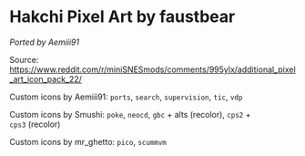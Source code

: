 # Hakchi Pixel Art by faustbear

*Ported by Aemiii91*

Source: https://www.reddit.com/r/miniSNESmods/comments/995ylx/additional_pixel_art_icon_pack_22/

Custom icons by Aemiii91: `ports`, `search`, `supervision`, `tic`, `vdp`

Custom icons by Smushi: `poke`, `neocd`, `gbc` + alts (recolor), `cps2` + `cps3` (recolor)

Custom icons by mr_ghetto: `pico`, `scummvm`
